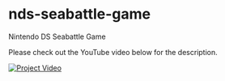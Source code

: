 # nds-seabattle-game
Nintendo DS Seabattle Game

Please check out the YouTube video below for the description.


[![Project Video](https://img.youtube.com/vi/n62QHNBFsZo/0.jpg)](https://www.youtube.com/watch?v=n62QHNBFsZo)
